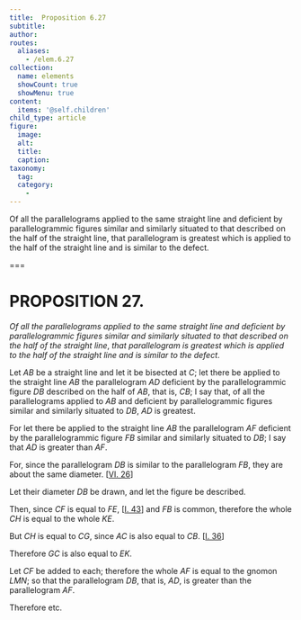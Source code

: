 ```yaml
---
title:  Proposition 6.27
subtitle: 
author:
routes:
  aliases:
    - /elem.6.27
collection:
  name: elements
  showCount: true
  showMenu: true
content:
  items: '@self.children'
child_type: article
figure:
  image:
  alt:
  title:
  caption:
taxonomy:
  tag:
  category:
    - 
---
```


<p><emph>Of all the parallelograms applied to the same straight line and deficient by parallelogrammic figures similar and similarly situated to that described on the half of the straight line</emph>, <emph>that parallelogram is greatest which is applied to the half of the straight line and is similar to the defect</emph>. </p>

===

<pb n="257"/><h1>PROPOSITION 27.</h1>
<p><em>Of all the parallelograms applied to the same straight line and deficient by parallelogrammic figures similar and similarly situated to that described on the half of the straight line</em>, <em>that parallelogram is greatest which is applied to the half of the straight line and is similar to the defect</em>. </p>

<p>Let <em>AB</em> be a straight line and let it be bisected at <em>C</em>; let there be applied to the straight line <em>AB</em> the parallelogram <em>AD</em> deficient by the parallelogrammic figure <em>DB</em> described on the half of <em>AB</em>, that is, <em>CB</em>;  I say that, of all the parallelograms applied to <em>AB</em> and deficient by parallelogrammic figures similar and similarly situated to <em>DB</em>, <em>AD</em> is greatest. </p>

<p>For let there be applied to the straight line <em>AB</em> the parallelogram <em>AF</em> deficient by the parallelogrammic figure <em>FB</em> similar and similarly situated to <em>DB</em>; I say that <em>AD</em> is greater than <em>AF</em>. </p>

<p>For, since the parallelogram <em>DB</em> is similar to the parallelogram <em>FB</em>, <span class="center">they are about the same diameter. [<a href="/elem.6.26">VI. 26</a>]</span>
      </p>

<p>Let their diameter <em>DB</em> be drawn, and let the figure be described. </p>

<p>Then, since <em>CF</em> is equal to <em>FE</em>, [<a href="/elem.1.43">I. 43</a>] and <em>FB</em> is common, therefore the whole <em>CH</em> is equal to the whole <em>KE</em>. </p>

<p>But <em>CH</em> is equal to <em>CG</em>, since <em>AC</em> is also equal to <em>CB</em>. [<a href="/elem.1.36">I. 36</a>] </p>

<p>Therefore <em>GC</em> is also equal to <em>EK</em>. </p>

<p>Let <em>CF</em> be added to each; <span class="center">therefore the whole <em>AF</em> is equal to the gnomon <em>LMN</em>;</span> so that the parallelogram <em>DB</em>, that is, <em>AD</em>, is greater than the parallelogram <em>AF</em>. </p>

<p>Therefore etc.</p>
